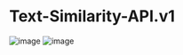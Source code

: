 # Text-Similarity-API.v1
![image](https://user-images.githubusercontent.com/107072477/232755512-4753ea2a-a1af-4ef0-ac8d-387b17f03741.png)
![image](https://user-images.githubusercontent.com/107072477/232755559-e40efaa1-191d-4cc9-ad3a-71a509f5d4f0.png)
